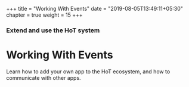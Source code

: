 +++
title = "Working With Events"
date = "2019-08-05T13:49:11+05:30"
chapter = true
weight = 15
+++

### Extend and use the HoT system

# Working With Events

Learn how to add your own app to the HoT ecosystem, and how to communicate with
other apps.
